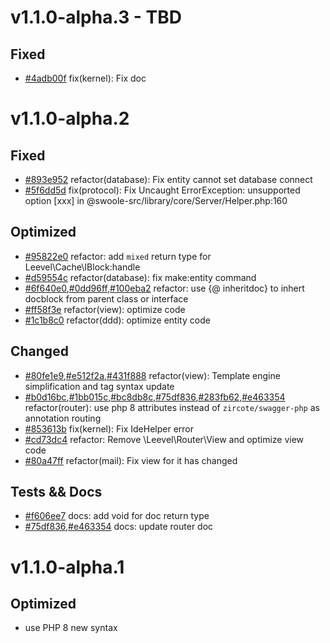 # v1.1.0-alpha.3 - TBD

## Fixed

- [#4adb00f](https://github.com/hunzhiwange/framework/commit/4adb00f) fix(kernel): Fix doc

# v1.1.0-alpha.2

## Fixed

- [#893e952](https://github.com/hunzhiwange/framework/commit/893e952) refactor(database): Fix entity cannot set database connect
- [#5f6dd5d](https://github.com/hunzhiwange/framework/commit/5f6dd5d) fix(protocol): Fix Uncaught ErrorException: unsupported option [xxx] in @swoole-src/library/core/Server/Helper.php:160

## Optimized

- [#95822e0](https://github.com/hunzhiwange/framework/commit/0dd96ff) refactor: add `mixed` return type for Leevel\Cache\IBlock:handle
- [#d59554c](https://github.com/hunzhiwange/framework/commit/d59554c) refactor(database): fix make:entity command
- [#6f640e0](https://github.com/hunzhiwange/framework/commit/6f640e0),[#0dd96ff](https://github.com/hunzhiwange/framework/commit/0dd96ff),[#100eba2](https://github.com/hunzhiwange/framework/commit/100eba2) refactor: use {@ inheritdoc} to inhert docblock from parent class or interface
- [#ff58f3e](https://github.com/hunzhiwange/framework/commit/ff58f3e) refactor(view): optimize code
- [#1c1b8c0](https://github.com/hunzhiwange/framework/commit/1c1b8c0) refactor(ddd): optimize entity code

## Changed

- [#80fe1e9](https://github.com/hunzhiwange/framework/commit/80fe1e9),[#e512f2a](https://github.com/hunzhiwange/framework/commit/e512f2a),[#431f888](https://github.com/hunzhiwange/framework/commit/431f888) refactor(view): Template engine simplification and tag syntax update
- [#b0d16bc](https://github.com/hunzhiwange/framework/commit/b0d16bc),[#1bb015c](https://github.com/hunzhiwange/framework/commit/1bb015c),[#bc8db8c](https://github.com/hunzhiwange/framework/commit/bc8db8c),[#75df836](https://github.com/hunzhiwange/framework/commit/75df836),[#283fb62](https://github.com/hunzhiwange/framework/commit/283fb62),[#e463354](https://github.com/hunzhiwange/framework/commit/e463354) refactor(router): use php 8 attributes instead of `zircote/swagger-php` as annotation routing
- [#853613b](https://github.com/hunzhiwange/framework/commit/853613b) fix(kernel): Fix IdeHelper error
- [#cd73dc4](https://github.com/hunzhiwange/framework/commit/cd73dc4) refactor: Remove \Leevel\Router\View and optimize view code
- [#80a47ff](https://github.com/hunzhiwange/framework/commit/80a47ff) refactor(mail): Fix view for it has changed

## Tests && Docs

- [#f606ee7](https://github.com/hunzhiwange/framework/commit/f606ee7) docs: add void for doc return type
- [#75df836](https://github.com/hunzhiwange/framework/commit/75df836),[#e463354](https://github.com/hunzhiwange/framework/commit/e463354) docs: update router doc

# v1.1.0-alpha.1

## Optimized

- use PHP 8 new syntax